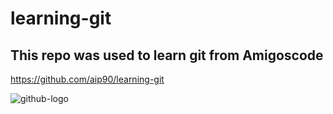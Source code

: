 # learning-git

## This repo was used to learn git from Amigoscode

https://github.com/aip90/learning-git

![github-logo](https://user-images.githubusercontent.com/110025297/181060327-10b579fd-34ab-403a-a35f-9e29bfa6f25c.png)
